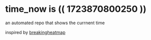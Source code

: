 # time_now is (( 1723870800250 ))

an automated repo that shows the currnent time

inspired by [breakingheatmap](https://github.com/breakingheatmap/breakingheatmap)